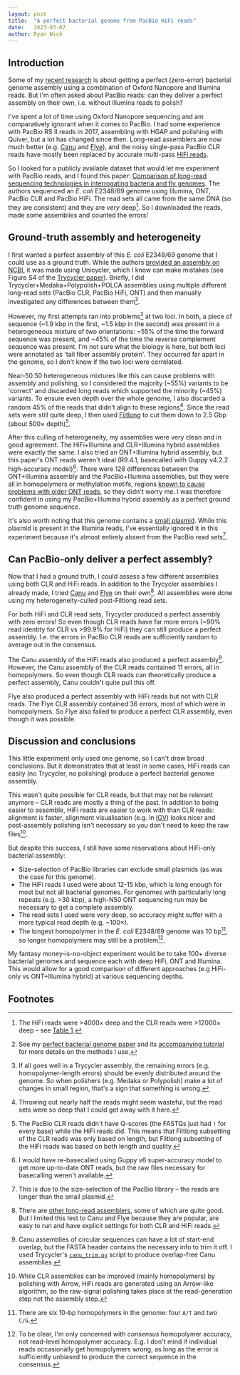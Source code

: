 ```yaml
---
layout: post
title:  "A perfect bacterial genome from PacBio HiFi reads"
date:   2023-03-07
author: Ryan Wick
---
```





## Introduction

Some of my [recent research](https://doi.org/10.1371/journal.pcbi.1010905) is about getting a perfect (zero-error) bacterial genome assembly using a combination of Oxford Nanopore and Illumina reads. But I'm often asked about PacBio reads: can they deliver a perfect assembly on their own, i.e. without Illumina reads to polish?

I've spent a lot of time using Oxford Nanopore sequencing and am comparatively ignorant when it comes to PacBio. I had some experience with PacBio RS II reads in 2017, assembling with HGAP and polishing with Quiver, but a lot has changed since then. Long-read assemblers are now much better (e.g. [Canu](https://github.com/marbl/canu) and [Flye](https://github.com/fenderglass/Flye)), and the noisy single-pass PacBio CLR reads have mostly been replaced by accurate multi-pass [HiFi reads](https://www.pacb.com/technology/hifi-sequencing).

So I looked for a publicly available dataset that would let me experiment with PacBio reads, and I found this paper: [Comparison of long-read sequencing technologies in interrogating bacteria and fly genomes](https://academic.oup.com/g3journal/article/11/6/jkab083/6188627). The authors sequenced an _E. coli_ E2348/69 genome using Illumina, ONT, PacBio CLR and PacBio HiFi. The read sets all came from the same DNA (so they are consistent) and they are _very_ deep[^1]. So I downloaded the reads, made some assemblies and counted the errors!



## Ground-truth assembly and heterogeneity

I first wanted a perfect assembly of this _E. coli_ E2348/69 genome that I could use as a ground truth. While the authors [provided an assembly on NCBI](https://ncbi.nlm.nih.gov/assembly/GCF_014117345.2), it was made using Unicycler, which I know can make mistakes (see Figure S4 of the [Trycycler paper](https://doi.org/10.1186/s13059-021-02483-z)). Briefly, I did Trycycler+Medaka+Polypolish+POLCA assemblies using multiple different long-read sets (PacBio CLR, PacBio HiFi, ONT) and then manually investigated any differences between them[^2].

However, my first attempts ran into problems[^3] at two loci. In both, a piece of sequence (~1.9 kbp in the first, ~1.5 kbp in the second) was present in a heterogeneous mixture of two orientations: ~55% of the time the forward sequence was present, and ~45% of the time the reverse complement sequence was present. I'm not sure what the biology is here, but both loci were annotated as 'tail fiber assembly protein'. They occurred far apart in the genome, so I don't know if the two loci were correlated.

Near-50:50 heterogeneous mixtures like this can cause problems with assembly and polishing, so I considered the majority (~55%) variants to be 'correct' and discarded long reads which supported the minority (~45%) variants. To ensure even depth over the whole genome, I also discarded a random 45% of the reads that didn't align to these regions[^4]. Since the read sets were still quite deep, I then used [Filtlong](https://github.com/rrwick/Filtlong) to cut them down to 2.5 Gbp (about 500× depth)[^5].

After this culling of heterogeneity, my assemblies were very clean and in good agreement. The HiFi+Illumina and CLR+Illumina hybrid assemblies were exactly the same. I also tried an ONT+Illumina hybrid assembly, but this paper's ONT reads weren't ideal (R9.4.1, basecalled with Guppy v4.2.2 high-accuracy model)[^6]. There were 128 differences between the ONT+Illumina assembly and the PacBio+Illumina assemblies, but they were all in homopolymers or methylation motifs, regions [known to cause problems with older ONT reads](https://doi.org/10.1186/s13059-019-1727-y), so they didn't worry me. I was therefore confident in using my PacBio+Illumina hybrid assembly as a perfect ground truth genome sequence.

It's also worth noting that this genome contains a [small plasmid](https://ncbi.nlm.nih.gov/nuccore/NZ_CP059842.2). While this plasmid is present in the Illumina reads, I've essentially ignored it in this experiment because it's almost entirely absent from the PacBio read sets[^7].



## Can PacBio-only deliver a perfect assembly?

Now that I had a ground truth, I could assess a few different assemblies using both CLR and HiFi reads. In addition to the Trycycler assemblies I already made, I tried [Canu](https://github.com/marbl/canu) and [Flye](https://github.com/fenderglass/Flye) on their own[^8]. All assemblies were done using my heterogeneity-culled post-Filtlong read sets.

For both HiFi and CLR read sets, Trycycler produced a perfect assembly with zero errors! So even though CLR reads have far more errors (~90% read identity for CLR vs >99.9% for HiFi) they can still produce a perfect assembly. I.e. the errors in PacBio CLR reads are sufficiently random to average out in the consensus.

The Canu assembly of the HiFi reads also produced a perfect assembly[^9]. However, the Canu assembly of the CLR reads contained 11 errors, all in homopolymers. So even though CLR reads can theoretically produce a perfect assembly, Canu couldn't quite pull this off.

Flye also produced a perfect assembly with HiFi reads but not with CLR reads. The Flye CLR assembly contained 36 errors, most of which were in homopolymers. So Flye also failed to produce a perfect CLR assembly, even though it was possible.



## Discussion and conclusions

This little experiment only used one genome, so I can't draw broad conclusions. But it demonstrates that at least in some cases, HiFi reads can easily (no Trycycler, no polishing) produce a perfect bacterial genome assembly.

This wasn't quite possible for CLR reads, but that may not be relevant anymore – CLR reads are mostly a thing of the past. In addition to being easier to assemble, HiFi reads are easier to work with than CLR reads: alignment is faster, alignment visualisation (e.g. in [IGV](https://software.broadinstitute.org/software/igv)) looks nicer and post-assembly polishing isn't necessary so you don't need to keep the raw files[^10].

But despite this success, I still have some reservations about HiFi-only bacterial assembly:
* Size-selection of PacBio libraries can exclude small plasmids (as was the case for this genome).
* The HiFi reads I used were about 12-15 kbp, which is long enough for most but not all bacterial genomes. For genomes with particularly long repeats (e.g. >30 kbp), a high-N50 ONT sequencing run may be necessary to get a complete assembly.
* The read sets I used were very deep, so accuracy might suffer with a more typical read depth (e.g. ~100×).
* The longest homopolymer in the _E. coli_ E2348/69 genome was 10 bp[^11], so longer homopolymers may still be a problem[^12].

My fantasy money-is-no-object experiment would be to take 100+ diverse bacterial genomes and sequence each with deep HiFi, ONT and Illumina. This would allow for a good comparison of different approaches (e.g HiFi-only vs ONT+Illumina hybrid) at various sequencing depths.



## Footnotes

[^1]: The HiFi reads were >4000× deep and the CLR reads were >12000× deep – see [Table 1](https://academic.oup.com/view-large/304735460).

[^2]: See my [perfect bacterial genome paper]((https://preprints.scielo.org/index.php/scielo/preprint/view/5053/version/5357)) and its [accompanying tutorial](https://github.com/rrwick/Perfect-bacterial-genome-tutorial/wiki) for more details on the methods I use.

[^3]: If all goes well in a Trycycler assembly, the remaining errors (e.g. homopolymer-length errors) should be evenly distributed around the genome. So when polishers (e.g. Medaka or Polypolish) make a lot of changes in small region, that's a sign that something is wrong.

[^4]: Throwing out nearly half the reads might seem wasteful, but the read sets were so deep that I could get away with it here.

[^5]: The PacBio CLR reads didn't have Q-scores (the FASTQs just had `!` for every base) while the HiFi reads did. This means that Filtlong subsetting of the CLR reads was only based on length, but Filtlong subsetting of the HiFi reads was based on both length and quality.

[^6]: I would have re-basecalled using Guppy v6 super-accuracy model to get more up-to-date ONT reads, but the raw files necessary for basecalling weren't available.

[^7]: This is due to the size-selection of the PacBio library – the reads are longer than the small plasmid.

[^8]: There are [other long-read assemblers](https://f1000research.com/articles/8-2138), some of which are quite good. But I limited this test to Canu and Flye because they are popular, are easy to run and have explicit settings for both CLR and HiFi reads.

[^9]: Canu assemblies of circular sequences can have a lot of start-end overlap, but the FASTA header contains the necessary info to trim it off. I used Trycycler's [`canu_trim.py`](https://github.com/rrwick/Trycycler/blob/main/scripts/canu_trim.py) script to produce overlap-free Canu assemblies.

[^10]: While CLR assemblies can be improved (mainly homopolymers) by polishing with Arrow, HiFi reads are generated using an Arrow-like algorithm, so the raw-signal polishing takes place at the read-generation step not the assembly step.

[^11]: There are six 10-bp homopolymers in the genome: four `A/T` and two `C/G`.

[^12]: To be clear, I'm only concerned with _consensus_ homopolymer accuracy, not read-level homopolymer accuracy. E.g. I don't mind if individual reads occasionally get homopolymers wrong, as long as the error is sufficiently unbiased to produce the correct sequence in the consensus.
